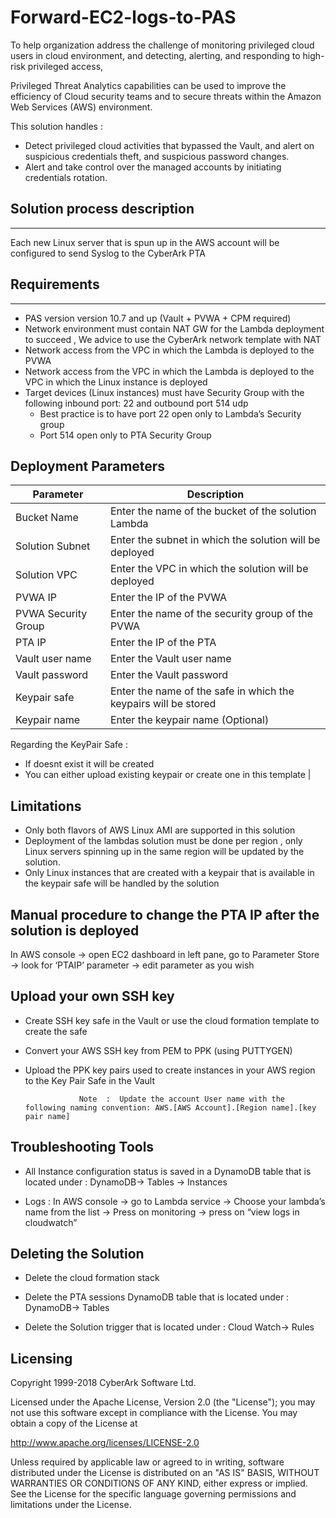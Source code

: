# Forward-EC2-logs-to-PAS

To help organization address the challenge of monitoring privileged cloud users in cloud environment, and detecting, alerting, and responding to high-risk privileged access,

Privileged Threat Analytics capabilities can be used to improve the efficiency of Cloud security teams and to secure threats within the Amazon Web Services (AWS) environment.

This solution handles : 

 - Detect privileged cloud activities that bypassed the Vault, and alert on suspicious credentials theft, and suspicious password changes. 
 - Alert and take control over the managed accounts by initiating credentials rotation.


## Solution process description
-------------------------------
Each new Linux server that is spun up in the AWS account will be configured to send Syslog to the CyberArk PTA 


## Requirements 
-------------------------------
- PAS version version 10.7 and up (Vault + PVWA + CPM required)
- Network environment must contain NAT GW for the Lambda deployment to succeed , We advice to use the CyberArk network template with NAT
- Network access from the VPC in which the Lambda is deployed  to the PVWA 
- Network access from the VPC in which the Lambda is deployed to the VPC in which the Linux instance is deployed 
- Target devices (Linux instances) must have Security Group with the following inbound port: 22 and outbound port 514 udp
  - Best practice is to have port 22 open only to Lambda’s Security group 
  - Port 514 open only to PTA Security Group
 
 

## Deployment Parameters 

| Parameter                            | Description                                                  | 
|--------------------------------------|--------------------------------------------------------------|
| Bucket Name                          | Enter the name of the bucket of the solution Lambda          | 
| Solution Subnet                      | Enter the subnet in which the solution will be deployed      | 
| Solution VPC                         | Enter the VPC in which the solution will be deployed         | 
| PVWA IP                              | Enter the IP of the PVWA                                     | 
| PVWA Security Group                  | Enter the name of the security group of the PVWA             | 
| PTA IP                               | Enter the IP of the PTA                                      | 
| Vault user name                      | Enter the Vault user name                                    | 
| Vault password	                     | Enter the Vault password                                     | 
| Keypair safe                         | Enter the name of the safe in which the keypairs will be stored | 
| Keypair name                         | Enter the keypair name (Optional)                            | 

Regarding the KeyPair Safe : 
- If doesnt exist it will be created
- You can either upload existing keypair or create one in this template         | 


## Limitations 

- Only both flavors of AWS Linux AMI are supported in this solution 
- Deployment of the lambdas solution must be done per region , only Linux servers spinning up in the same region will be updated by the solution.
- Only Linux instances that are created with a keypair that is available in the keypair safe will be handled by the solution 


## Manual procedure to change the PTA IP after the solution is deployed 

In AWS console → open EC2 dashboard  in left pane, go to Parameter Store →  look for ‘PTAIP’ parameter →  edit parameter as you wish


## Upload your own SSH key

- Create SSH key safe in the Vault or use the cloud formation template to create the safe 
- Convert your AWS SSH key from PEM to PPK (using PUTTYGEN)
- Upload the PPK key pairs used to create instances in your AWS region to the Key Pair Safe in the Vault

                  Note  :  Update the account User name with the following naming convention: AWS.[AWS Account].[Region name].[key pair name]


## Troubleshooting Tools

- All Instance configuration status is saved in a DynamoDB table that is located under : DynamoDB→ Tables → Instances 

- Logs : In AWS  console → go to Lambda service → Choose your lambda’s name from the list → Press on monitoring → press on “view logs in cloudwatch”


## Deleting the Solution 

- Delete the cloud formation stack

- Delete the PTA sessions DynamoDB table that is located under : DynamoDB→ Tables  

- Delete the Solution trigger that is located under : Cloud Watch→ Rules 


## Licensing 

Copyright 1999-2018 CyberArk Software Ltd.

Licensed under the Apache License, Version 2.0 (the "License"); you may not use this software except in compliance with the License. You may obtain a copy of the License at

http://www.apache.org/licenses/LICENSE-2.0

Unless required by applicable law or agreed to in writing, software distributed under the License is distributed on an "AS IS" BASIS, WITHOUT WARRANTIES OR CONDITIONS OF ANY KIND, either express or implied. See the License for the specific language governing permissions and limitations under the License.



